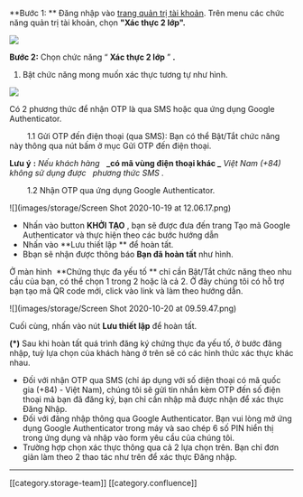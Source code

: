  **Bước 1: ** Đăng nhập vào [trang quản trị tài khoản](https://dashboard.console.vngcloud.vn/). Trên menu các chức năng quản trị tài khoản, chọn  **"Xác thực 2 lớp".** 

![](images/storage/image2023-10-17_16-35-17.png)

 **Bước 2:**  Chọn chức năng “ **Xác thực 2 lớp** ” **.** 


1. Bật chức năng mong muốn xác thực tương tự như hình. 

![](images/storage/image2023-10-17_16-38-37.png)

Có 2 phương thức để nhận OTP là qua SMS hoặc qua ứng dụng Google Authenticator.

        1.1 Gửi OTP đến điện thoại (qua SMS): Bạn có thể Bật/Tắt chức năng này thông qua nút bấm ở mục Gửi OTP đến điện thoại.

 **Lưu**  **ý**  **:**  _Nếu_  _khách_  _hàng_   **_có mã vùng điện thoại khác _**  _Việt_  _Nam (+84)_  _không sử dụng được_   _phương_  _thức_  _SMS_  _._ 

        1.2 Nhận OTP qua ứng dụng Google Authenticator.

![](images/storage/Screen Shot 2020-10-19 at 12.06.17.png)


* Nhấn vào button  **KHỞI TẠO** , bạn sẽ được đưa đến trang Tạo mã Google Authenticator và thực hiện theo các bước hướng dẫn
* Nhấn vào  **Lưu thiết lập ** để hoàn tất.
* Bbạn sẽ nhận được thông báo  **Bạn đã hoàn tất**  như hình.





Ở màn hình  **Chứng thực đa yếu tố ** chỉ cần Bật/Tắt chức năng theo nhu cầu của bạn, có thể chọn 1 trong 2 hoặc là cả 2. Ở đây chúng tôi có hỗ trợ bạn tạo mã QR code mới, click vào link và làm theo hướng dẫn.

![](images/storage/Screen Shot 2020-10-20 at 09.59.47.png)

Cuối cùng, nhấn vào nút  **Lưu thiết lập**  để hoàn tất.

 **(*)**  Sau khi hoàn tất quá trình đăng ký chứng thực đa yếu tố, ở bước đăng nhập, tuỳ lựa chọn của khách hàng ở trên sẽ có các hình thức xác thực khác nhau.


* Đối với nhận OTP qua SMS (chỉ áp dụng với số diện thoại có mã quốc gia (+84) - Việt Nam), chúng tôi sẽ gửi tin nhắn kèm OTP đến số điện thoại mà bạn đã đăng ký, bạn chỉ cần nhập mã được nhận để xác thực Đăng Nhập.
* Đối với đăng nhập thông qua Google Authenticator. Bạn vui lòng mở ứng dụng Google Authenticator trong máy và sao chép 6 số PIN hiển thị trong ứng dụng và nhập vào form yêu cầu của chúng tôi.
* Trường hợp chọn xác thực thông qua cả 2 lựa chọn trên. Bạn chỉ đơn giản làm theo 2 thao tác như trên để xác thực Đăng nhập.

















*****

[[category.storage-team]] 
[[category.confluence]] 

